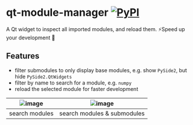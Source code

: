 # qt-module-manager [![PyPI](https://img.shields.io/pypi/v/qt-module-manager)](https://pypi.org/project/qt-module-manager/) 

A Qt widget to inspect all imported modules, and reload them. ⚡Speed up your development 🚀

## Features
- filter submodules to only display base modules, e.g. show `PySide2`, but hide `PySide2.QtWidgets`
- filter by name to search for a module, e.g. `numpy`
- reload the selected module for faster development

| ![image](https://github.com/hannesdelbeke/qt-module-manager/assets/3758308/38cb4744-2e46-4b34-ae11-a5e107c885c1) | ![image](https://github.com/hannesdelbeke/qt-module-manager/assets/3758308/37174208-0579-4fa5-bfff-67e15c27def2) |
| -- | -- |
| search modules | search modules & submodules | 
